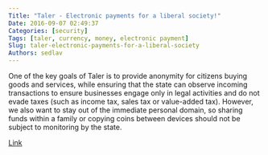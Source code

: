```yaml
---
Title: "Taler - Electronic payments for a liberal society!"
Date: 2016-09-07 02:49:37
Categories: [security]
Tags: [taler, currency, money, electronic payment]
Slug: taler-electronic-payments-for-a-liberal-society
Authors: sedlav
---
```


One of the key goals of Taler is to provide anonymity for citizens buying goods and services, while ensuring that the state can observe incoming transactions to ensure businesses engage only in legal activities and do not evade taxes (such as income tax, sales tax or value-added tax). However, we also want to stay out of the immediate personal domain, so sharing funds within a family or copying coins between devices should not be subject to monitoring by the state.

[Link](https://taler.net/)
